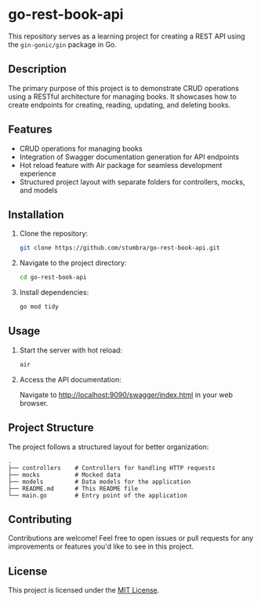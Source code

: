 # go-rest-book-api

This repository serves as a learning project for creating a REST API using the `gin-gonic/gin` package in Go.

## Description

The primary purpose of this project is to demonstrate CRUD operations using a RESTful architecture for managing books. It showcases how to create endpoints for creating, reading, updating, and deleting books.

## Features

- CRUD operations for managing books
- Integration of Swagger documentation generation for API endpoints
- Hot reload feature with Air package for seamless development experience
- Structured project layout with separate folders for controllers, mocks, and models

## Installation

1. Clone the repository:

   ```bash
   git clone https://github.com/stumbra/go-rest-book-api.git
   ```

2. Navigate to the project directory:

   ```bash
   cd go-rest-book-api
   ```

3. Install dependencies:

   ```bash
   go mod tidy
   ```

## Usage

1. Start the server with hot reload:

   ```bash
   air
   ```

2. Access the API documentation:

   Navigate to [http://localhost:9090/swagger/index.html](http://localhost:9090/swagger/index.html) in your web browser.

## Project Structure

The project follows a structured layout for better organization:

```
.
├── controllers    # Controllers for handling HTTP requests
├── mocks          # Mocked data
├── models         # Data models for the application
├── README.md      # This README file
└── main.go        # Entry point of the application
```

## Contributing

Contributions are welcome! Feel free to open issues or pull requests for any improvements or features you'd like to see in this project.

## License

This project is licensed under the [MIT License](LICENSE).
